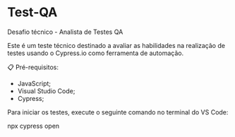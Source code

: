 # Test-QA
Desafio técnico - Analista de Testes QA

Este é um teste técnico destinado a avaliar as habilidades na realização de testes usando o Cypress.io como ferramenta de automação.

📋 Pré-requisitos:

- JavaScript;
- Visual Studio Code; 
- Cypress;

Para iniciar os testes, execute o seguinte comando no terminal do VS Code:

npx cypress open
